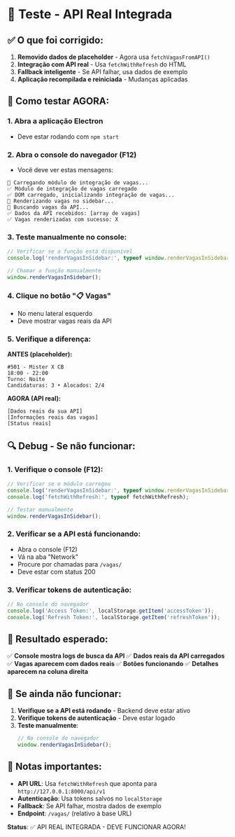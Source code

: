 # 🎯 Teste - API Real Integrada

## ✅ O que foi corrigido:

1. **Removido dados de placeholder** - Agora usa `fetchVagasFromAPI()`
2. **Integração com API real** - Usa `fetchWithRefresh` do HTML
3. **Fallback inteligente** - Se API falhar, usa dados de exemplo
4. **Aplicação recompilada e reiniciada** - Mudanças aplicadas

## 🧪 Como testar AGORA:

### 1. **Abra a aplicação Electron**
- Deve estar rodando com `npm start`

### 2. **Abra o console do navegador (F12)**
- Você deve ver estas mensagens:
```
🚀 Carregando módulo de integração de vagas...
✅ Módulo de integração de vagas carregado
✅ DOM carregado, inicializando integração de vagas...
🚀 Renderizando vagas no sidebar...
🔄 Buscando vagas da API...
✅ Dados da API recebidos: [array de vagas]
✅ Vagas renderizadas com sucesso: X
```

### 3. **Teste manualmente no console:**
```javascript
// Verificar se a função está disponível
console.log('renderVagasInSidebar:', typeof window.renderVagasInSidebar);

// Chamar a função manualmente
window.renderVagasInSidebar();
```

### 4. **Clique no botão "📋 Vagas"**
- No menu lateral esquerdo
- Deve mostrar vagas reais da API

### 5. **Verifique a diferença:**

**ANTES (placeholder):**
```
#501 - Mister X CB
18:00 - 22:00
Turno: Noite
Candidaturas: 3 • Alocados: 2/4
```

**AGORA (API real):**
```
[Dados reais da sua API]
[Informações reais das vagas]
[Status reais]
```

## 🔍 Debug - Se não funcionar:

### 1. **Verifique o console (F12):**
```javascript
// Verificar se o módulo carregou
console.log('renderVagasInSidebar:', typeof window.renderVagasInSidebar);
console.log('fetchWithRefresh:', typeof fetchWithRefresh);

// Testar manualmente
window.renderVagasInSidebar();
```

### 2. **Verificar se a API está funcionando:**
- Abra o console (F12)
- Vá na aba "Network"
- Procure por chamadas para `/vagas/`
- Deve estar com status 200

### 3. **Verificar tokens de autenticação:**
```javascript
// No console do navegador
console.log('Access Token:', localStorage.getItem('accessToken'));
console.log('Refresh Token:', localStorage.getItem('refreshToken'));
```

## 🎯 Resultado esperado:

✅ **Console mostra logs de busca da API**
✅ **Dados reais da API carregados**
✅ **Vagas aparecem com dados reais**
✅ **Botões funcionando**
✅ **Detalhes aparecem na coluna direita**

## 🚨 Se ainda não funcionar:

1. **Verifique se a API está rodando** - Backend deve estar ativo
2. **Verifique tokens de autenticação** - Deve estar logado
3. **Teste manualmente**:
   ```javascript
   // No console do navegador
   window.renderVagasInSidebar();
   ```

## 📝 Notas importantes:

- **API URL**: Usa `fetchWithRefresh` que aponta para `http://127.0.0.1:8000/api/v1`
- **Autenticação**: Usa tokens salvos no `localStorage`
- **Fallback**: Se API falhar, mostra dados de exemplo
- **Endpoint**: `/vagas/` (relativo à base URL)

**Status**: ✅ API REAL INTEGRADA - DEVE FUNCIONAR AGORA!
















